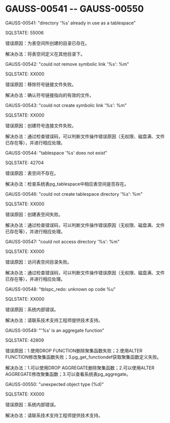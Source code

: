 # GAUSS-00541 -- GAUSS-00550<a name="ZH-CN_TOPIC_0302073026"></a>

GAUSS-00541: "directory '%s' already in use as a tablespace"

SQLSTATE: 55006

错误原因：为表空间所创建的目录已存在。

解决办法：将表空间定义在其他目录下。

GAUSS-00542: "could not remove symbolic link '%s': %m"

SQLSTATE: XX000

错误原因：移除符号链接文件失败。

解决办法：确认符号链接指向的有效的文件。

GAUSS-00543: "could not create symbolic link '%s': %m"

SQLSTATE: XX000

错误原因：创建符号连接文件失败。

解决办法：通过检查错误码，可以判断文件操作错误原因（无权限、磁盘满、文件已存在等），并进行相应处理。

GAUSS-00544: "tablespace '%s' does not exist"

SQLSTATE: 42704

错误原因：表空间不存在。

解决办法：检查系统表pg\_tablespace中相应表空间是否存在。

GAUSS-00546: "could not create tablespace directory '%s': %m"

SQLSTATE: XX000

错误原因：创建表空间失败。

解决办法：通过检查错误码，可以判断文件操作错误原因（无权限、磁盘满、文件已存在等），并进行相应处理。

GAUSS-00547: "could not access directory '%s': %m"

SQLSTATE: XX000

错误原因：访问表空间目录失败。

解决办法：通过检查错误码，可以判断文件操作错误原因（无权限、磁盘满、文件已存在等），并进行相应处理。

GAUSS-00548: "tblspc\_redo: unknown op code %u"

SQLSTATE: XX000

错误原因：系统内部错误。

解决办法：请联系技术支持工程师提供技术支持。

GAUSS-00549: "'%s' is an aggregate function"

SQLSTATE: 42809

错误原因：1.使用DROP FUNCTION删除聚集函数失败；2.使用ALTER FUNCTION修改聚集函数失败；3.pg\_get\_functiondef获取聚集函数定义失败。

解决办法：1.可以使用DROP AGGREGATE删除聚集函数；2.可以使用ALTER AGGREGATE修改聚集函数；3.可以查看系统表pg\_aggregate。

GAUSS-00550: "unexpected object type \(%d\)"

SQLSTATE: XX000

错误原因：系统内部错误。

解决办法：请联系技术支持工程师提供技术支持。
